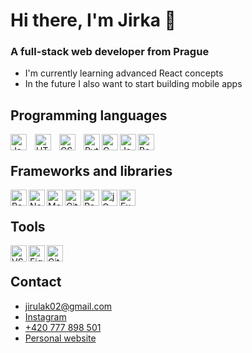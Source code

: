 # Hi there, I'm Jirka 👋

### A full-stack web developer from Prague

- I'm currently learning advanced React concepts
- In the future I also want to start building mobile apps

## Programming languages
<img align="left" alt="JavaScript" width="26px" src="https://cdn.jsdelivr.net/gh/devicons/devicon/icons/javascript/javascript-original.svg" style="padding-right:10px;" />
<img align="left" alt="HTML5" width="26px" src="https://cdn.jsdelivr.net/gh/devicons/devicon/icons/html5/html5-original.svg" style="padding-right:10px;" />
<img align="left" alt="CSS" width="26px" src="https://cdn.jsdelivr.net/gh/devicons/devicon/icons/css3/css3-original.svg" style="padding-right:10px;" />
<img align="left" alt="Python" width="26px" src="https://cdn.jsdelivr.net/gh/devicons/devicon/icons/python/python-original.svg" />
<img align="left" alt="C" width="26px" src="https://cdn.jsdelivr.net/gh/devicons/devicon/icons/c/c-original.svg" />
<img align="left" alt="Java" width="26px" src="https://cdn.jsdelivr.net/gh/devicons/devicon/icons/java/java-original.svg" />        
<picture>
  <source media="(prefers-color-scheme: dark)" srcset="https://user-images.githubusercontent.com/109624095/228292621-375ff9c2-81b2-4ca8-9976-64edbae398c8.png">
  <img align="left" alt="Bash" width="26px" src="https://cdn.jsdelivr.net/gh/devicons/devicon/icons/bash/bash-plain.svg"/>
</picture>
<br>

## Frameworks and libraries
<img align="left" alt="React.js" width="26px" src="https://cdn.jsdelivr.net/gh/devicons/devicon/icons/react/react-original.svg" />
<img align="left" alt="Node.js" width="26px" src="https://cdn.jsdelivr.net/gh/devicons/devicon/icons/nodejs/nodejs-original.svg" />
<img align="left" alt="MongoDB" width="26px" src="https://cdn.jsdelivr.net/gh/devicons/devicon/icons/mongodb/mongodb-original.svg" />
<img align="left" alt="Git" width="26px" src="https://cdn.jsdelivr.net/gh/devicons/devicon/icons/git/git-original.svg" />
<img align="left" alt="Redux" width="26px" src="https://cdn.jsdelivr.net/gh/devicons/devicon/icons/redux/redux-original.svg" />
<img align="left" alt="jQuery" width="26px" src="https://cdn.jsdelivr.net/gh/devicons/devicon/icons/jquery/jquery-original.svg" />
<picture>
  <source media="(prefers-color-scheme: dark)" srcset="https://user-images.githubusercontent.com/109624095/228292785-cba30f93-211e-4a8f-923f-8aa663a41abc.png">
  <img align="left" alt="Express.js" width="26px" src="https://cdn.jsdelivr.net/gh/devicons/devicon/icons/express/express-original.svg" />
</picture>
<br>

## Tools
<img align="left" alt="VSCode" width="26px" src="https://cdn.jsdelivr.net/gh/devicons/devicon/icons/vscode/vscode-original.svg" />
<img align="left" alt="Figma" width="26px" src="https://cdn.jsdelivr.net/gh/devicons/devicon/icons/figma/figma-original.svg" />
<picture>
  <source media="(prefers-color-scheme: dark)" srcset="https://user-images.githubusercontent.com/109624095/228292915-0d213b0b-6714-4211-9905-cd3eb85419c4.png">
  <img align="left" alt="GitHub" width="26px" src="https://cdn.jsdelivr.net/gh/devicons/devicon/icons/github/github-original.svg" />
</picture>
<br>

## Contact
- [jirulak02@gmail.com](mailto:jirulak02@gmail.com)
- [Instagram](https://www.instagram.com/jirulak02/)
- [+420 777 898 501](tel:+420777898501)
- [Personal website](https://jiri-simecek.webflow.io/)
